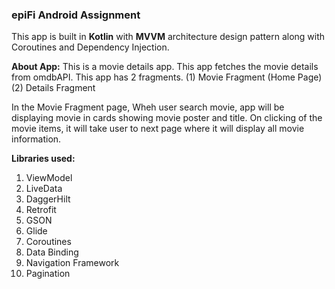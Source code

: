 <h3>epiFi Android Assignment</h3>

This app is built in <b>Kotlin</b> with <b>MVVM</b> architecture design pattern along with Coroutines and Dependency Injection. 

<b>About App:</b>
This is a movie details app. 
This app fetches the movie details from omdbAPI. This app has 2 fragments.
(1) Movie Fragment (Home Page) 
(2) Details Fragment

In the Movie Fragment page, Wheh user search movie, app will be displaying movie in cards showing movie poster and title. On clicking of the movie items, it will take user to next page where it will display all movie information.

<b>Libraries used:</b>
1. ViewModel
2. LiveData
3. DaggerHilt
4. Retrofit
5. GSON
6. Glide
7. Coroutines
8. Data Binding
9. Navigation Framework
10. Pagination 
